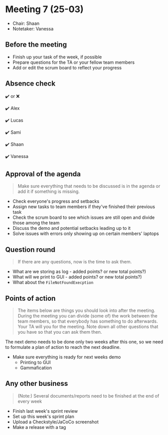 # Meeting 7 (25-03)
- Chair: Shaan
- Notetaker: Vanessa


## Before the meeting

- Finish up your task of the week, if possible
- Prepare questions for the TA or your fellow team members
- Add or edit the scrum board to reflect your progress


## Absence check
:heavy_check_mark: or :x: <br/>

:heavy_check_mark: Alex

:heavy_check_mark: Lucas

:heavy_check_mark: Sami

:heavy_check_mark: Shaan

:heavy_check_mark: Vanessa


## Approval of the agenda
> Make sure everything that needs to be discussed is in the agenda or add it if something is missing.

- Check everyone's progress and setbacks
- Assign new tasks to team members if they've finished their previous task
- Check the scrum board to see which issues are still open and divide those among the team
- Discuss the demo and potential setbacks leading up to it
- Solve issues with errors only showing up on certain members' laptops


## Question round
> If there are any questions, now is the time to ask them.
- What are we storing as log - added points? or new total points?)
- What will we print to GUI - added points? or new total points?)
- What about the `FileNotFoundExecption`
 

## Points of action
> The items below are things you should look into after the meeting. During the meeting you can divide (some of) the work between the team members, so that everybody has something to do afterwards.
> Your TA will you for the meeting. Note down all other questions that you have so that you can ask them then.

The next demo needs to be done only two weeks after this one, so we need to formulate a plan of action to reach the next deadline.
- Make sure everything is ready for next weeks demo
  - Printing to GUI
  - Gammafication


## Any other business
> (Note:) Several documents/reports need to be finished at the end of every week
- Finish last week's sprint review
- Set up this week's sprint plan
- Upload a Checkstyle/JaCoCo screenshot
- Make a release with a tag
